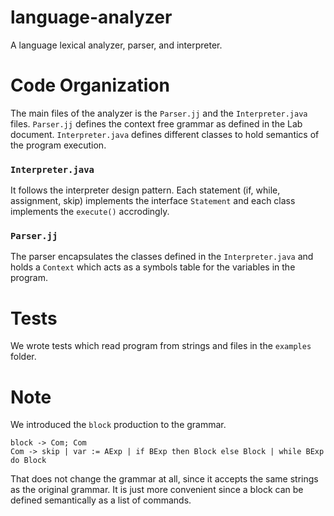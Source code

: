# language-analyzer

A language lexical analyzer, parser, and interpreter.

# Code Organization
The main files of the analyzer is the `Parser.jj` and the `Interpreter.java` files. `Parser.jj` defines the context free grammar as defined in the Lab document. `Interpreter.java` defines different classes to hold semantics of the program execution.

### `Interpreter.java` ###
It follows the interpreter design pattern. Each statement (if, while, assignment, skip) implements the interface `Statement` and each class implements the `execute()` accrodingly.

### `Parser.jj` ###
The parser encapsulates the classes defined in the `Interpreter.java` and holds a `Context` which acts as a symbols table for the variables in the program.

# Tests
We wrote tests which read program from strings and files in the `examples` folder. 

# Note
We introduced the `block` production to the grammar.
```
block -> Com; Com
Com -> skip | var := AExp | if BExp then Block else Block | while BExp do Block
```
That does not change the grammar at all, since it accepts the same strings as the original grammar. It is just more convenient since a block can be defined semantically as a list of commands.
